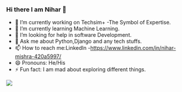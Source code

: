 ### Hi there I am Nihar 👋



- 🔭 I’m currently working on Techsim+ -The Symbol of Expertise.
- 🌱 I’m currently learning Machine Learning.
- 🤔 I’m looking for help in software Development.
- 💬 Ask me about Python,Django and any tech stuffs.
- 📫 How to reach me:LinkedIn -https://www.linkedin.com/in/nihar-mishra-420a5997/
- 😄 Pronouns: He/His
- ⚡ Fun fact: I am mad about exploring different things.


<img src="https://github-readme-stats.vercel.app/api?username=nihar9938&&show_icons=true&title_color=ffffff&icon_color=bb2acf&text_color=daf7dc&bg_color=ffba2c">
